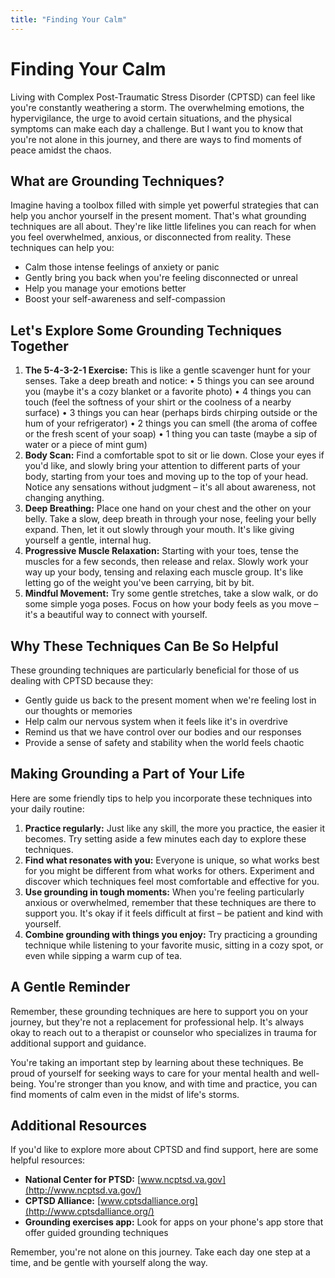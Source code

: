 ```yaml
---
title: "Finding Your Calm"
---
```


# Finding Your Calm

Living with Complex Post-Traumatic Stress Disorder (CPTSD) can feel like you're constantly weathering a storm. The overwhelming emotions, the hypervigilance, the urge to avoid certain situations, and the physical symptoms can make each day a challenge. But I want you to know that you're not alone in this journey, and there are ways to find moments of peace amidst the chaos.

## What are Grounding Techniques?

Imagine having a toolbox filled with simple yet powerful strategies that can help you anchor yourself in the present moment. That's what grounding techniques are all about. They're like little lifelines you can reach for when you feel overwhelmed, anxious, or disconnected from reality. These techniques can help you:

- Calm those intense feelings of anxiety or panic
- Gently bring you back when you're feeling disconnected or unreal
- Help you manage your emotions better
- Boost your self-awareness and self-compassion

## Let's Explore Some Grounding Techniques Together

1. **The 5-4-3-2-1 Exercise:** This is like a gentle scavenger hunt for your senses. Take a deep breath and notice:
• 5 things you can see around you (maybe it's a cozy blanket or a favorite photo)
• 4 things you can touch (feel the softness of your shirt or the coolness of a nearby surface)
• 3 things you can hear (perhaps birds chirping outside or the hum of your refrigerator)
• 2 things you can smell (the aroma of coffee or the fresh scent of your soap)
• 1 thing you can taste (maybe a sip of water or a piece of mint gum)
2. **Body Scan:** Find a comfortable spot to sit or lie down. Close your eyes if you'd like, and slowly bring your attention to different parts of your body, starting from your toes and moving up to the top of your head. Notice any sensations without judgment – it's all about awareness, not changing anything.
3. **Deep Breathing:** Place one hand on your chest and the other on your belly. Take a slow, deep breath in through your nose, feeling your belly expand. Then, let it out slowly through your mouth. It's like giving yourself a gentle, internal hug.
4. **Progressive Muscle Relaxation:** Starting with your toes, tense the muscles for a few seconds, then release and relax. Slowly work your way up your body, tensing and relaxing each muscle group. It's like letting go of the weight you've been carrying, bit by bit.
5. **Mindful Movement:** Try some gentle stretches, take a slow walk, or do some simple yoga poses. Focus on how your body feels as you move – it's a beautiful way to connect with yourself.

## Why These Techniques Can Be So Helpful

These grounding techniques are particularly beneficial for those of us dealing with CPTSD because they:

- Gently guide us back to the present moment when we're feeling lost in our thoughts or memories
- Help calm our nervous system when it feels like it's in overdrive
- Remind us that we have control over our bodies and our responses
- Provide a sense of safety and stability when the world feels chaotic

## Making Grounding a Part of Your Life

Here are some friendly tips to help you incorporate these techniques into your daily routine:

1. **Practice regularly:** Just like any skill, the more you practice, the easier it becomes. Try setting aside a few minutes each day to explore these techniques.
2. **Find what resonates with you:** Everyone is unique, so what works best for you might be different from what works for others. Experiment and discover which techniques feel most comfortable and effective for you.
3. **Use grounding in tough moments:** When you're feeling particularly anxious or overwhelmed, remember that these techniques are there to support you. It's okay if it feels difficult at first – be patient and kind with yourself.
4. **Combine grounding with things you enjoy:** Try practicing a grounding technique while listening to your favorite music, sitting in a cozy spot, or even while sipping a warm cup of tea.

## A Gentle Reminder

Remember, these grounding techniques are here to support you on your journey, but they're not a replacement for professional help. It's always okay to reach out to a therapist or counselor who specializes in trauma for additional support and guidance.

You're taking an important step by learning about these techniques. Be proud of yourself for seeking ways to care for your mental health and well-being. You're stronger than you know, and with time and practice, you can find moments of calm even in the midst of life's storms.

## Additional Resources

If you'd like to explore more about CPTSD and find support, here are some helpful resources:

- **National Center for PTSD:** [www.ncptsd.va.gov](http://www.ncptsd.va.gov/)
- **CPTSD Alliance:** [www.cptsdalliance.org](http://www.cptsdalliance.org/)
- **Grounding exercises app:** Look for apps on your phone's app store that offer guided grounding techniques

Remember, you're not alone on this journey. Take each day one step at a time, and be gentle with yourself along the way.